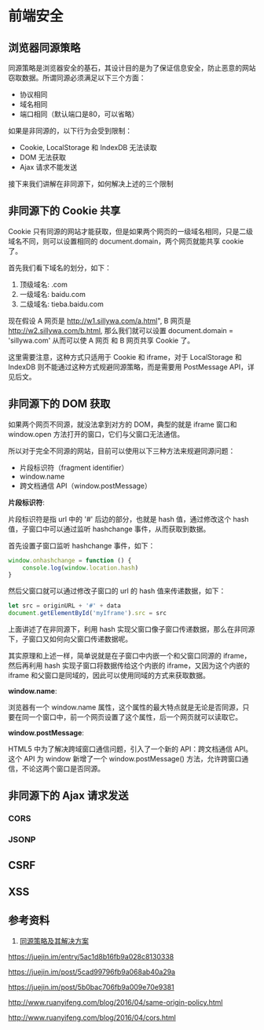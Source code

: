 # 前端安全

## 浏览器同源策略

同源策略是浏览器安全的基石，其设计目的是为了保证信息安全，防止恶意的网站窃取数据。所谓同源必须满足以下三个方面：

* 协议相同
* 域名相同
* 端口相同（默认端口是80，可以省略）

如果是非同源的，以下行为会受到限制：

* Cookie, LocalStorage 和 IndexDB 无法读取
* DOM 无法获取
* Ajax 请求不能发送

接下来我们讲解在非同源下，如何解决上述的三个限制

## 非同源下的 Cookie 共享

Cookie 只有同源的网站才能获取，但是如果两个网页的一级域名相同，只是二级域名不同，则可以设置相同的 document.domain，两个网页就能共享 cookie 了。

首先我们看下域名的划分，如下：

1. 顶级域名: .com
2. 一级域名: baidu.com
3. 二级域名: tieba.baidu.com

现在假设 A 网页是 http://w1.sillywa.com/a.html",  B 网页是 http://w2.sillywa.com/b.html, 那么我们就可以设置 document.domain = 'sillywa.com' 从而可以使 A 网页 和 B 网页共享 Cookie 了。

这里需要注意，这种方式只适用于 Cookie 和 iframe，对于 LocalStorage 和 IndexDB 则不能通过这种方式规避同源策略，而是需要用 PostMessage API，详见后文。

## 非同源下的 DOM 获取

如果两个网页不同源，就没法拿到对方的 DOM，典型的就是 iframe 窗口和 window.open 方法打开的窗口，它们与父窗口无法通信。

所以对于完全不同源的网站，目前可以使用以下三种方法来规避同源问题：

* 片段标识符（fragment identifier）
* window.name
* 跨文档通信 API（window.postMessage）

**片段标识符**:

片段标识符是指 url 中的 '#' 后边的部分，也就是 hash 值，通过修改这个 hash 值，子窗口中可以通过监听 hashchange 事件，从而获取到数据。

首先设置子窗口监听 hashchange 事件，如下：

```js
window.onhashchange = function () {
    console.log(window.location.hash)
}
```

然后父窗口就可以通过修改子窗口的 url 的 hash 值来传递数据，如下：

```js
let src = originURL + '#' + data
document.getElementById('myIframe').src = src
```

上面讲述了在非同源下，利用 hash 实现父窗口像子窗口传递数据，那么在非同源下，子窗口又如何向父窗口传递数据呢。

其实原理和上述一样，简单说就是在子窗口中内嵌一个和父窗口同源的 iframe，然后再利用 hash 实现子窗口将数据传给这个内嵌的 iframe，又因为这个内嵌的 iframe 和父窗口是同域的，因此可以使用同域的方式来获取数据。

**window.name**:

浏览器有一个 window.name 属性，这个属性的最大特点就是无论是否同源，只要在同一个窗口中，前一个网页设置了这个属性，后一个网页就可以读取它。

**window.postMessage**:

HTML5 中为了解决跨域窗口通信问题，引入了一个新的 API：跨文档通信 API。这个 API 为 window 新增了一个 window.postMessage() 方法，允许跨窗口通信，不论这两个窗口是否同源。

## 非同源下的 Ajax 请求发送

### CORS

### JSONP

## CSRF

## XSS

## 参考资料

1. [同源策略及其解决方案](https://juejin.im/post/5aaa44e2f265da2373142e27)

https://juejin.im/entry/5ac1d8b16fb9a028c8130338

https://juejin.im/post/5cad99796fb9a068ab40a29a

https://juejin.im/post/5b0bac706fb9a009e70e9381

http://www.ruanyifeng.com/blog/2016/04/same-origin-policy.html

http://www.ruanyifeng.com/blog/2016/04/cors.html
